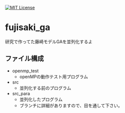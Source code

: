 [![MIT License](http://img.shields.io/badge/license-MIT-blue.svg?style=flat)](LICENSE)

# fujisaki_ga
研究で作ってた藤崎モデルGAを並列化するよ

## ファイル構成
* openmp_test
  + openMPの動作テスト用プログラム
* src
  + 並列化する前のプログラム
* src_para
  + 並列化したプログラム
  + ブランチに詳細がありますので、目を通して下さい。
